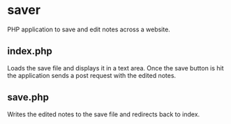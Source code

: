 # saver
PHP application to save and edit notes across a website.

## index.php
Loads the save file and displays it in a text area. Once the save button is hit the application sends a post request with the edited notes.

## save.php
Writes the edited notes to the save file and redirects back to index.
